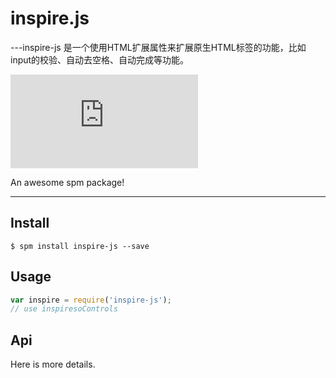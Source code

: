# inspire.js

---inspire-js 是一个使用HTML扩展属性来扩展原生HTML标签的功能，比如input的校验、自动去空格、自动完成等功能。

[![spm version](http://spmjs.io/badge/inspire.js)](http://spmjs.io/package/inspireso-controls)

An awesome spm package!

---

## Install

```
$ spm install inspire-js --save
```

## Usage

```js
var inspire = require('inspire-js');
// use inspiresoControls
```

## Api

Here is more details.

